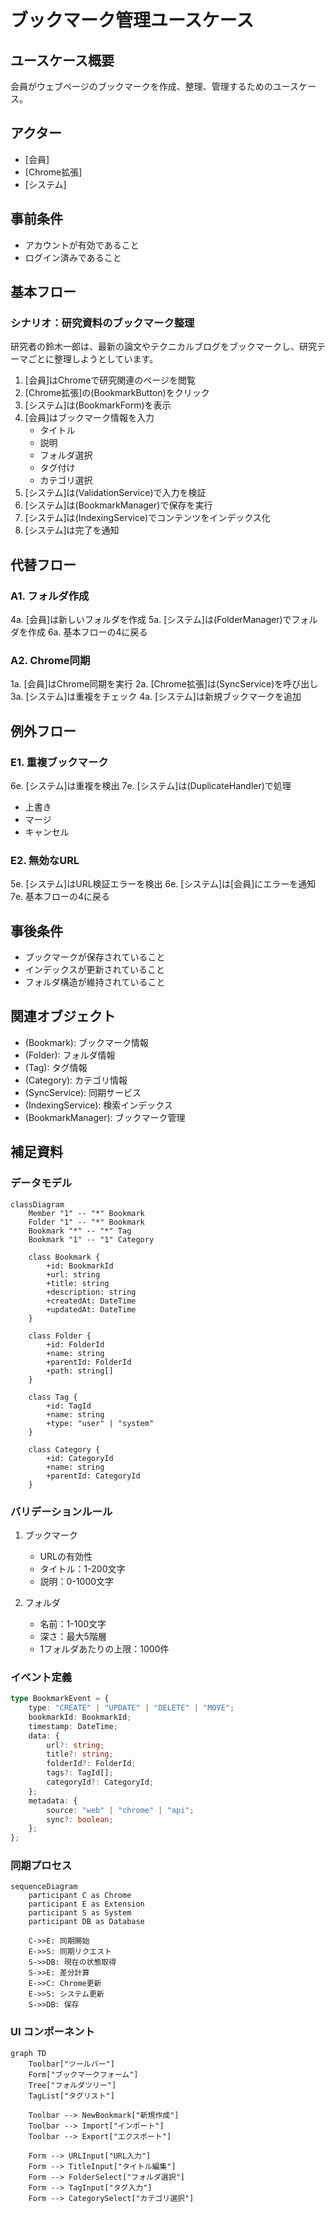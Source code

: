 # ブックマーク管理ユースケース

## ユースケース概要

会員がウェブページのブックマークを作成、整理、管理するためのユースケース。

## アクター

- [会員]
- [Chrome拡張]
- [システム]

## 事前条件

- アカウントが有効であること
- ログイン済みであること

## 基本フロー

### シナリオ：研究資料のブックマーク整理

研究者の鈴木一郎は、最新の論文やテクニカルブログをブックマークし、研究テーマごとに整理しようとしています。

1. [会員]はChromeで研究関連のページを閲覧
2. [Chrome拡張]の(BookmarkButton)をクリック
3. [システム]は(BookmarkForm)を表示
4. [会員]はブックマーク情報を入力
   - タイトル
   - 説明
   - フォルダ選択
   - タグ付け
   - カテゴリ選択
5. [システム]は(ValidationService)で入力を検証
6. [システム]は(BookmarkManager)で保存を実行
7. [システム]は(IndexingService)でコンテンツをインデックス化
8. [システム]は完了を通知

## 代替フロー

### A1. フォルダ作成

4a. [会員]は新しいフォルダを作成
5a. [システム]は(FolderManager)でフォルダを作成
6a. 基本フローの4に戻る

### A2. Chrome同期

1a. [会員]はChrome同期を実行
2a. [Chrome拡張]は(SyncService)を呼び出し
3a. [システム]は重複をチェック
4a. [システム]は新規ブックマークを追加

## 例外フロー

### E1. 重複ブックマーク

6e. [システム]は重複を検出
7e. [システム]は(DuplicateHandler)で処理
   - 上書き
   - マージ
   - キャンセル

### E2. 無効なURL

5e. [システム]はURL検証エラーを検出
6e. [システム]は[会員]にエラーを通知
7e. 基本フローの4に戻る

## 事後条件

- ブックマークが保存されていること
- インデックスが更新されていること
- フォルダ構造が維持されていること

## 関連オブジェクト

- (Bookmark): ブックマーク情報
- (Folder): フォルダ情報
- (Tag): タグ情報
- (Category): カテゴリ情報
- (SyncService): 同期サービス
- (IndexingService): 検索インデックス
- (BookmarkManager): ブックマーク管理

## 補足資料

### データモデル

```mermaid
classDiagram
    Member "1" -- "*" Bookmark
    Folder "1" -- "*" Bookmark
    Bookmark "*" -- "*" Tag
    Bookmark "1" -- "1" Category
    
    class Bookmark {
        +id: BookmarkId
        +url: string
        +title: string
        +description: string
        +createdAt: DateTime
        +updatedAt: DateTime
    }
    
    class Folder {
        +id: FolderId
        +name: string
        +parentId: FolderId
        +path: string[]
    }
    
    class Tag {
        +id: TagId
        +name: string
        +type: "user" | "system"
    }
    
    class Category {
        +id: CategoryId
        +name: string
        +parentId: CategoryId
    }
```

### バリデーションルール

1. ブックマーク
   - URLの有効性
   - タイトル：1-200文字
   - 説明：0-1000文字

2. フォルダ
   - 名前：1-100文字
   - 深さ：最大5階層
   - 1フォルダあたりの上限：1000件

### イベント定義

```typescript
type BookmarkEvent = {
    type: "CREATE" | "UPDATE" | "DELETE" | "MOVE";
    bookmarkId: BookmarkId;
    timestamp: DateTime;
    data: {
        url?: string;
        title?: string;
        folderId?: FolderId;
        tags?: TagId[];
        categoryId?: CategoryId;
    };
    metadata: {
        source: "web" | "chrome" | "api";
        sync?: boolean;
    };
};
```

### 同期プロセス

```mermaid
sequenceDiagram
    participant C as Chrome
    participant E as Extension
    participant S as System
    participant DB as Database
    
    C->>E: 同期開始
    E->>S: 同期リクエスト
    S->>DB: 現在の状態取得
    S->>E: 差分計算
    E->>C: Chrome更新
    E->>S: システム更新
    S->>DB: 保存
```

### UI コンポーネント

```mermaid
graph TD
    Toolbar["ツールバー"]
    Form["ブックマークフォーム"]
    Tree["フォルダツリー"]
    TagList["タグリスト"]
    
    Toolbar --> NewBookmark["新規作成"]
    Toolbar --> Import["インポート"]
    Toolbar --> Export["エクスポート"]
    
    Form --> URLInput["URL入力"]
    Form --> TitleInput["タイトル編集"]
    Form --> FolderSelect["フォルダ選択"]
    Form --> TagInput["タグ入力"]
    Form --> CategorySelect["カテゴリ選択"]